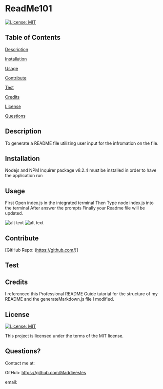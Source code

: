 
 

  # ReadMe101
 
  [![License: MIT](https://img.shields.io/badge/License-MIT-yellow.svg)](https://opensource.org/licenses/MIT)
 
  ## Table of Contents
  
  [Description](#description)

  [Installation](#installation)
  
  [Usage](#usage)

  [Contribute](#contribute)

  [Test](#test)
  
  [Credits](#credits)
  
  [License](#license)

  [Questions](#questions)
  
  ## Description
  To  generate a README file utilizing user input for the infromation on the file.

  ## Installation
  Nodejs and NPM Inquirer package v8.2.4 must be installed in order to have the application run

  ## Usage
  First Open index.js in the integrated terminal Then Type node index.js into the terminal After answer the prompts Finally your Readme file will be updated.

  ![alt text](./screencap1.PNG)
  ![alt text](./screencap2.PNG)
  
  ## Contribute
  

  [GitHub Repo: (https://github.com/)]

  ## Test
  
  
  ## Credits
  I referenced this Professional README Guide tutorial for the structure of my README and the generateMarkdown.js file I modified.

  ## License
  
  [![License: MIT](https://img.shields.io/badge/License-MIT-yellow.svg)](https://opensource.org/licenses/MIT)
  
  This project is licensed under the terms of the MIT license.

  ## Questions?

  Contact me at:

  GitHub: https://github.com/Maddieestes
  
  email: 
  
